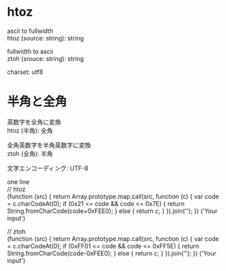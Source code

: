 # htoz
ascii to fullwidth  
  htoz (source: string): string  
  
fullwidth to ascii  
  ztoh (srouce: string): string  
  
charset: utf8  

# 半角と全角
英数字を全角に変換  
  htoz (半角): 全角  
  
全角英数字を半角英数字に変換  
  ztoh (全角): 半角  
  
文字エンコーディング: UTF-8   

one line  
// htoz  
(function (src) { return Array.prototype.map.call(src, function (c) { var code = c.charCodeAt(0); if (0x21 <= code && code <= 0x7E) { return String.fromCharCode(code+0xFEE0); } else { return c; } }).join(''); })
('Your input')  

// ztoh  
(function (src) { return Array.prototype.map.call(src, function (c) { var code = c.charCodeAt(0); if (0xFF01 <= code && code <= 0xFF5E) { return String.fromCharCode(code-0xFEE0); } else { return c; } }).join(''); })
('Your input')
